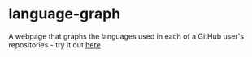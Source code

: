 # language-graph
A webpage that graphs the languages used in each of a GitHub user's repositories - try it out [here](https://htmlpreview.github.io/?https://github.com/AdityaGupta1/language-graph/blob/master/index.html)
